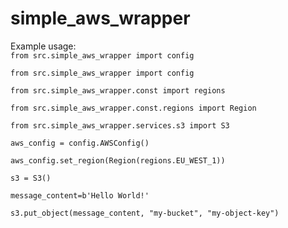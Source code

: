 # simple_aws_wrapper

Example usage:<br>
``
from src.simple_aws_wrapper import config
``

``
from src.simple_aws_wrapper import config
``

``
from src.simple_aws_wrapper.const import regions
``

``
from src.simple_aws_wrapper.const.regions import Region
``

``
from src.simple_aws_wrapper.services.s3 import S3
``

``
aws_config = config.AWSConfig()
``

``
aws_config.set_region(Region(regions.EU_WEST_1))
``

``
s3 = S3()
``

``
message_content=b'Hello World!'
``

``
s3.put_object(message_content, "my-bucket", "my-object-key")
``


